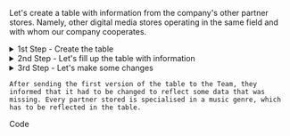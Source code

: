 Let's create a table with information from the company's other partner stores. Namely, other digital media stores operating in the same field and with whom our company cooperates.

<details>

  <summary>1st Step - Create the table </summary>
  

```
Let's first create the table and define data types for every column. 
```
Code

```ruby

CREATE TABLE Partners_data (
    Partner_ID SERIAL NOT NULL,
    Name TEXT, 
    State TEXT,
    City TEXT,
    Number_Orders INTEGER,
    Start_Operations DATE NOT NULL, 
    PRIMARY KEY (Partner_ID));

```
</details>

<details>

  <summary>2nd Step - Let's fill up the table with information </summary>
  

```
Let's add rows with information to the already pre-establish columns according to the data type that each can bear. 
```
Code

```ruby

INSERT INTO Partners_data (name, State, City, Number_Orders, Start_Operations)
VALUES 
('Records_INC', 'Arizona', 'Yuma', 345, '1998-12-03')
('BestMusic', 'Denver', 'Colorado Springs', 567, '2002-02-23')
('TunesTX', 'Texas', 'Austin', 134, '2021-04-14')
('MyMusic', 'Columbia', 'Charleston', 789, '1986-01-13')
('ClassicSongs', 'Alabama', 'Montgomery', 409, '2007-12-03');

```
</details>

<details>

  <summary>3rd Step - Let's make some changes
  

```
After sending the first version of the table to the Team, they informed that it had to be changed to reflect some data that was missing. Every partner stored is specialised in a music genre, which has to be reflected in the table.
```
Code

```ruby

```
</details>


